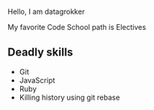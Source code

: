 Hello, I am datagrokker

My favorite Code School path is Electives

Deadly skills
--------------

* Git
* JavaScript
* Ruby
* Killing history using git rebase
